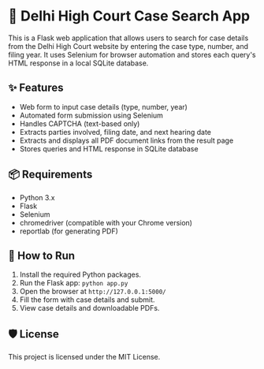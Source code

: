 # 🧾 Delhi High Court Case Search App

This is a Flask web application that allows users to search for case
details from the Delhi High Court website by entering the case type,
number, and filing year. It uses Selenium for browser automation and
stores each query's HTML response in a local SQLite database.

## ✨ Features

-   Web form to input case details (type, number, year)
-   Automated form submission using Selenium
-   Handles CAPTCHA (text-based only)
-   Extracts parties involved, filing date, and next hearing date
-   Extracts and displays all PDF document links from the result page
-   Stores queries and HTML response in SQLite database

## 📦 Requirements

-   Python 3.x
-   Flask
-   Selenium
-   chromedriver (compatible with your Chrome version)
-   reportlab (for generating PDF)

## 🚀 How to Run

1.  Install the required Python packages.
2.  Run the Flask app: `python app.py`
3.  Open the browser at `http://127.0.0.1:5000/`
4.  Fill the form with case details and submit.
5.  View case details and downloadable PDFs.

## 🛡 License

This project is licensed under the MIT License.
